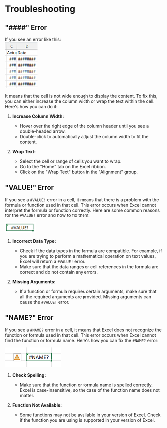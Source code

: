 # Troubleshooting

## "####" Error

If you see an error like this:  
![TroubleShooting image](Assets\TroubleS\Hashtag.png)

It means that the cell is not wide enough to display the content. To fix this, you can either increase the column width or wrap the text within the cell. Here's how you can do it:

1. **Increase Column Width:**  
    - Hover over the right edge of the column header until you see a double-headed arrow.
    - Double-click to automatically adjust the column width to fit the content.

2. **Wrap Text:**
    - Select the cell or range of cells you want to wrap.
    - Go to the "Home" tab on the Excel ribbon.
    - Click on the "Wrap Text" button in the "Alignment" group.

## "VALUE!" Error

If you see a `#VALUE!` error in a cell, it means that there is a problem with the formula or function used in that cell. This error occurs when Excel cannot interpret the formula or function correctly. Here are some common reasons for the `#VALUE!` error and how to fix them:

![Error](Assets\TroubleS\Value.png)

1. **Incorrect Data Type:**  
    - Check if the data types in the formula are compatible. For example, if you are trying to perform a mathematical operation on text values, Excel will return a `#VALUE!` error.
    - Make sure that the data ranges or cell references in the formula are correct and do not contain any errors.

2. **Missing Arguments:**
    - If a function or formula requires certain arguments, make sure that all the required arguments are provided. Missing arguments can cause the `#VALUE!` error.

## "NAME?" Error

If you see a `#NAME?` error in a cell, it means that Excel does not recognize the function or formula used in that cell. This error occurs when Excel cannot find the function or formula name. Here's how you can fix the `#NAME?` error:

![Error](Assets\TroubleS\NAME.png)

1. **Check Spelling:**  
    - Make sure that the function or formula name is spelled correctly. Excel is case-insensitive, so the case of the function name does not matter.

2. **Function Not Available:**  
    - Some functions may not be available in your version of Excel. Check if the function you are using is supported in your version of Excel.